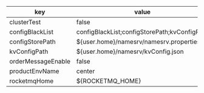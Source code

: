 |key|value|important|description|
|---|---|---|---|
|clusterTest|false|||
|configBlackList|configBlackList;configStorePath;kvConfigPath|||
|configStorePath|${user.home}/namesrv/namesrv.properties|||
|kvConfigPath|${user.home}/namesrv/kvConfig.json|||
|orderMessageEnable|false|||
|productEnvName|center|||
|rocketmqHome|${ROCKETMQ_HOME}|||
